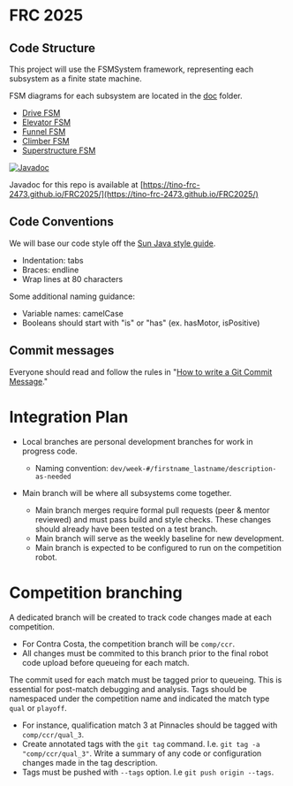 # FRC 2025

## Code Structure
This project will use the FSMSystem framework, representing each subsystem as a finite state machine.

FSM diagrams for each subsystem are located in the [doc](doc) folder.
* [Drive FSM](doc/DriveFSM.md)
* [Elevator FSM](doc/ElevatorFSM.md)
* [Funnel FSM](doc/FunnelFSM.md)
* [Climber FSM](doc/ClimberFSM.md)
* [Superstructure FSM](doc/Superstructure.md)

[![Javadoc](https://github.com/Tino-FRC-2473/FRC2025/actions/workflows/javadoc.yml/badge.svg)](https://github.com/Tino-FRC-2473/FRC2025/actions/workflows/javadoc.yml)

Javadoc for this repo is available at [https://tino-frc-2473.github.io/FRC2025/](https://tino-frc-2473.github.io/FRC2025/)

## Code Conventions
We will base our code style off the [Sun Java style guide](https://www.oracle.com/technetwork/java/codeconventions-150003.pdf).
 * Indentation: tabs
 * Braces: endline
 * Wrap lines at 80 characters

Some additional naming guidance:
 * Variable names: camelCase
 * Booleans should start with "is" or "has" (ex. hasMotor, isPositive)

## Commit messages
Everyone should read and follow the rules in "[How to write a Git Commit Message](https://chris.beams.io/posts/git-commit/)."

# Integration Plan
- Local branches are personal development branches for work in progress code.
	- Naming convention: `dev/week-#/firstname_lastname/description-as-needed`

- Main branch will be where all subsystems come together.
	- Main branch merges require formal pull requests (peer & mentor reviewed) and must pass build and style checks. These changes should already have been tested on a test branch.
	- Main branch will serve as the weekly baseline for new development.
  - Main branch is expected to be configured to run on the competition robot.

# Competition branching
A dedicated branch will be created to track code changes made at each competition.
- For Contra Costa, the competition branch will be `comp/ccr`.
- All changes must be commited to this branch prior to the final robot code upload before queueing for each match.

The commit used for each match must be tagged prior to queueing. This is essential for post-match debugging and analysis. Tags should be namespaced under the competition name and indicated the match type `qual` or `playoff`.
- For instance, qualification match 3 at Pinnacles should be tagged with `comp/ccr/qual_3`.
- Create annotated tags with the `git tag` command. I.e. `git tag -a "comp/ccr/qual_3"`. Write a summary of any code or configuration changes made in the tag description.
- Tags must be pushed with `--tags` option. I.e `git push origin --tags`.
